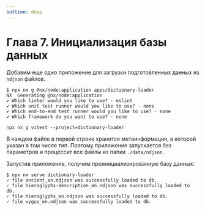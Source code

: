 ```yaml
---
outline: deep
---
```


# Глава 7. Инициализация базы данных

Добавим еще одно приложение для загрузки подготовленных данных из `ndjson` файлов.

```shell
$ npx nx g @nx/node:application apps/dictionary-loader
NX  Generating @nx/node:application
✔ Which linter would you like to use? · eslint
✔ Which unit test runner would you like to use? · none
✔ Which end-to-end test runner would you like to use? · none
✔ Which framework do you want to use? · none

npx nx g vitest --project=dictionary-loader
```

В каждом файле в первой строке хранится метаинформация, в которой указан в том числе тип. Поэтому приложение
запускается без параметров и процессит все файлы из папки `./data/ndjson`.

Запустив приложение, получим проинициализированную базу данных:

```shell
$ npx nx serve dictionary-loader
✓ file ancient_en.ndjson was successfully loaded to db.
✓ file hieroglyphs-description_en.ndjson was successfully loaded to db.
✓ file hieroglyphs_en.ndjson was successfully loaded to db.
✓ file vygus_en.ndjson was successfully loaded to db.


```
